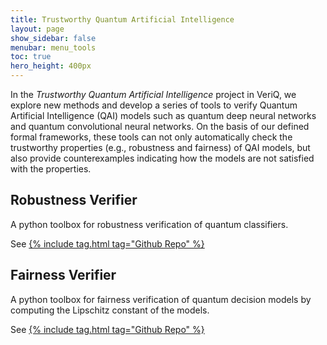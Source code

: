 ```yaml
---
title: Trustworthy Quantum Artificial Intelligence
layout: page
show_sidebar: false
menubar: menu_tools
toc: true
hero_height: 400px
---
```


In the *Trustworthy Quantum Artificial Intelligence* project in VeriQ, we explore new methods and develop a series of tools to verify Quantum Artificial Intelligence (QAI) models such as quantum deep neural networks and quantum convolutional neural networks. On the basis of our defined formal frameworks, these tools can not only automatically check the trustworthy properties (e.g., robustness and fairness) of QAI models, but also provide counterexamples indicating how the models are not satisfied with the properties.  
## Robustness Verifier
A python toolbox for robustness verification of quantum classifiers.

See [{% include tag.html tag="Github Repo" %}](https://github.com/Veri-Q/Robustness)

## Fairness Verifier
A python toolbox for fairness verification of quantum decision models by computing the Lipschitz constant of the models.

See [{% include tag.html tag="Github Repo" %}](https://github.com/Veri-Q/Fairness)
